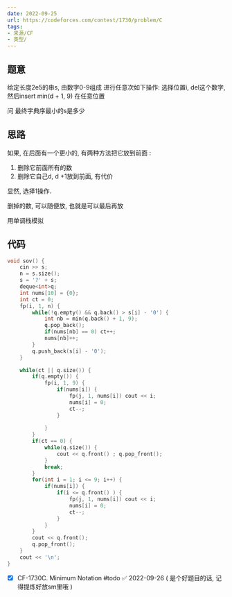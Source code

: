 ```yaml
---
date: 2022-09-25
url: https://codeforces.com/contest/1730/problem/C
tags: 
- 来源/CF
- 类型/
---
```



## 题意
给定长度2e5的串s, 由数字0-9组成
进行任意次如下操作:
选择位置i, del这个数字, 然后insert min(d + 1, 9) 在任意位置

问 最终字典序最小的s是多少


## 思路

如果, 在后面有一个更小的, 有两种方法把它放到前面 : 
1. 删除它前面所有的数
2. 删除它自己d,  d +1放到前面, 有代价

显然, 选择1操作.

删掉的数, 可以随便放, 也就是可以最后再放

用单调栈模拟


## 代码

```cpp
void sov() {
    cin >> s;
    n = s.size();
    s = '?' + s;
    deque<int>q;
    int nums[10] = {0};
    int ct = 0;
    fp(i, 1, n) {
        while(!q.empty() && q.back() > s[i] - '0') {
            int nb = min(q.back() + 1, 9);
            q.pop_back();
            if(nums[nb] == 0) ct++;
            nums[nb]++;
        }
        q.push_back(s[i] - '0');
    }

    while(ct || q.size()) {
        if(q.empty()) {
            fp(i, 1, 9) {
                if(nums[i]) {
                    fp(j, 1, nums[i]) cout << i;
                    nums[i] = 0;
                    ct--;  
                }
                
            }            
        } 
        if(ct == 0) {
            while(q.size()) {
                cout << q.front() ; q.pop_front();
            }
            break;
        }
        for(int i = 1; i <= 9; i++) {
            if(nums[i]) {
                if(i <= q.front() ) {
                    fp(j, 1, nums[i]) cout << i;
                    nums[i] = 0;
                    ct--;                    
                } 
            }
        }
        cout << q.front();
        q.pop_front();
    }
    cout << '\n';
}
```


- [x] CF-1730C. Minimum Notation #todo ✅ 2022-09-26
( 是个好题目的话, 记得提炼好放sm里哦 )
